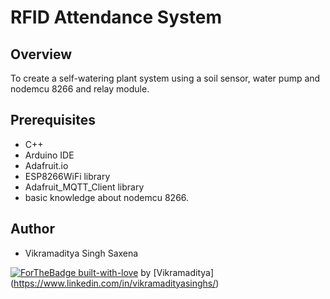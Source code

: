 # RFID Attendance System

## Overview
To create a self-watering plant system using a soil sensor, water pump and nodemcu 8266 and relay module.

## Prerequisites
* C++
* Arduino IDE
* Adafruit.io
* ESP8266WiFi library
* Adafruit_MQTT_Client library
* basic knowledge about nodemcu 8266.

## Author
* Vikramaditya Singh Saxena

[![ForTheBadge built-with-love](http://ForTheBadge.com/images/badges/built-with-love.svg)](https://GitHub.com/Naereen/) by [Vikramaditya]
(https://www.linkedin.com/in/vikramadityasinghs/)
